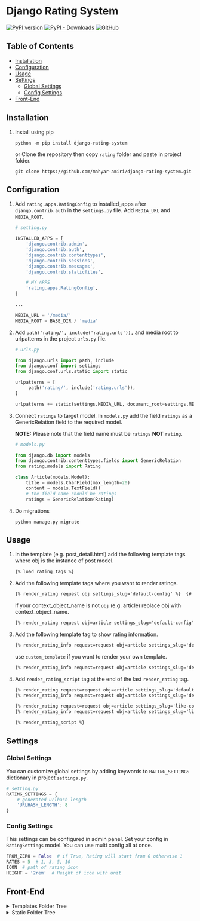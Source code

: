# Django Rating System

[![PyPI version](https://img.shields.io/pypi/v/django-rating-system.svg?logo=pypi&logoColor=FFE873)](https://pypi.org/project/django-rating-system)
[![PyPI - Downloads](https://img.shields.io/pypi/dm/django-rating-system?color=092E20&logo=django)](https://pypi.org/project/django-rating-system)
[![GitHub](https://img.shields.io/github/license/mahyar-amiri/django-rating-system)](LICENSE)

## Table of Contents

* [Installation](#installation)
* [Configuration](#configuration)
* [Usage](#usage)
* [Settings](#settings)
    * [Global Settings](#global-settings)
    * [Config Settings](#config-settings)
* [Front-End](#front-end)

## Installation

1. Install using pip

   ```shell
   python -m pip install django-rating-system
   ```

   or Clone the repository then copy `rating` folder and paste in project folder.

   ```shell
   git clone https://github.com/mahyar-amiri/django-rating-system.git
   ```

## Configuration

1. Add `rating.apps.RatingConfig` to installed_apps after `django.contrib.auth` in the `settings.py` file. Add `MEDIA_URL` and `MEDIA_ROOT`.

   ```python
   # setting.py
   
   INSTALLED_APPS = [
       'django.contrib.admin',
       'django.contrib.auth',
       'django.contrib.contenttypes',
       'django.contrib.sessions',
       'django.contrib.messages',
       'django.contrib.staticfiles',
   
       # MY APPS
       'rating.apps.RatingConfig',
   ]
   
   ...
   
   MEDIA_URL = '/media/'
   MEDIA_ROOT = BASE_DIR / 'media'
   ```

2. Add `path('rating/', include('rating.urls')),` and media root to urlpatterns in the project `urls.py` file.

   ```python
   # urls.py

   from django.urls import path, include
   from django.conf import settings
   from django.conf.urls.static import static

   urlpatterns = [
        path('rating/', include('rating.urls')),
   ]
   
   urlpatterns += static(settings.MEDIA_URL, document_root=settings.MEDIA_ROOT)
   ```

3. Connect `ratings` to target model. In `models.py` add the field `ratings` as a GenericRelation field to the
   required model.

   **NOTE:** Please note that the field name must be `ratings` **NOT** `rating`.

   ```python
   # models.py
   
   from django.db import models
   from django.contrib.contenttypes.fields import GenericRelation
   from rating.models import Rating
   
   class Article(models.Model):
       title = models.CharField(max_length=20)
       content = models.TextField()
       # the field name should be ratings
       ratings = GenericRelation(Rating)

   ```

4. Do migrations
   ```shell
   python manage.py migrate
   ```

## Usage

1. In the template (e.g. post_detail.html) add the following template tags where obj is the instance of post model.
   ```html
   {% load rating_tags %}
   ```

2. Add the following template tags where you want to render ratings.
   ```html
   {% render_rating request obj settings_slug='default-config' %}  {# Render all the rating belong to the passed object "obj" #}
   ```
   if your context_object_name is not `obj` (e.g. article) replace obj with context_object_name.
   ```html
   {% render_rating request obj=article settings_slug='default-config' %}
   ```

3. Add the following template tag to show rating information.
   ```html
   {% render_rating_info request=request obj=article settings_slug='default-config' %}
   ```
   use `custom_template` if you want to render your own template.
   ```html
   {% render_rating_info request=request obj=article settings_slug='default-config' custom_template='my_custom_rating_info.html' %}
   ```
   
4. Add `render_rating_script` tag at the end of the last `render_rating` tag.
   ```html
   {% render_rating request=request obj=article settings_slug='default-config' %}
   {% render_rating_info request=request obj=article settings_slug='default-config' %}
   
   {% render_rating request=request obj=article settings_slug='like-config' %}
   {% render_rating_info request=request obj=article settings_slug='like-config' custom_template='rating/rating_info.html' %}
   
   {% render_rating_script %}
   ```

## Settings

### Global Settings

You can customize global settings by adding keywords to `RATING_SETTINGS` dictionary in project `settings.py`.

```python
# setting.py
RATING_SETTINGS = {
    # generated urlhash length
    'URLHASH_LENGTH': 8
}
```

### Config Settings

This settings can be configured in admin panel. Set your config in `RatingSettings` model. You can use multi config all at once.

```python
FROM_ZERO = False  # if True, Rating will start from 0 otherwise 1
RATES = 5  # 1, 3, 5, 10
ICON  # path of rating icon
HEIGHT = '2rem'  # Height of icon with unit
```

## Front-End

<details>
<summary>Templates Folder Tree</summary>
<p>

```text
templates
   ├── rating
   │    ├── rating.html
   │    └── rating_info.html
   │
   ├── info
   │    ├── info_base.html
   │    └── info_extender.html
   │
   └── utils
        ├── IMPORTS.html
        └── SCRIPTS.html
```

</p>
</details>

<details>
<summary>Static Folder Tree</summary>
<p>

```text
static
   ├── css
   │    ├── style.css
   │    └── style.min.css
   ├── img
   │    ├── heart.svg
   │    └── star.svg
   └── js
        ├── rating.js
        ├── rating.min.js
        └── jquery.min.js
```

</p>
</details>
